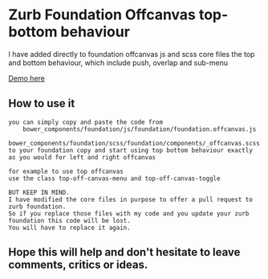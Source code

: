 # Zurb Foundation Offcanvas top-bottom behaviour

I have added directly to foundation offcanvas js and scss core files the top and bottom behaviour,
which include push, overlap and sub-menu 

[Demo here](http://tsalah_prototypes.llrdev.org.uk/offcanvas-top)

## How to use it

	you can simply copy and paste the code from 
		bower_components/foundation/js/foundation/foundation.offcanvas.js
		bower_components/foundation/scss/foundation/components/_offcanvas.scss
	to your foundation copy and start using top bottom behaviour exactly as you would for left and right offcanvas

	for example to use top offcanvas 
	use the class top-off-canvas-menu and top-off-canvas-toggle

	BUT KEEP IN MIND.
	I have modified the core files in purpose to offer a pull request to zurb foundation.
	So if you replace those files with my code and you update your zurb foundation this code will be lost.
	You will have to replace it again.

## Hope this will help and don't hesitate to leave comments, critics or ideas.

